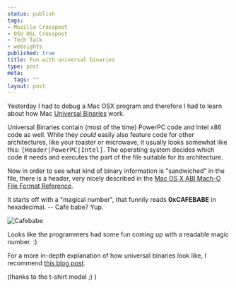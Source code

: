```yaml
--- 
status: publish
tags: 
- Mozilla Crosspost
- OSU OSL Crosspost
- Tech Talk
- websights
published: true
title: Fun with universal binaries
type: post
meta: 
  tags: ""
layout: post
---
```

Yesterday I had to debug a Mac OSX program and therefore I had to learn about how Mac <a href="http://en.wikipedia.org/wiki/Universal_binary">Universal Binaries</a> work.

Universal Binaries contain (most of the time) PowerPC code and Intel x86 code as well. While they <em>could</em> easily also feature code for other architectures, like your toaster or microwave, it usually looks somewhat like this: <tt>[Header|PowerPC|Intel]</tt>. The operating system decides which code it needs and executes the part of the file suitable for its architecture.

Now in order to see what kind of binary information is "sandwiched" in the file, there is a header, very nicely described in the <a href="http://developer.apple.com/documentation/DeveloperTools/Conceptual/MachORuntime/Reference/reference.html#//apple_ref/doc/uid/20001298-154889">Mac OS X ABI Mach-O File Format Reference</a>.

It starts off with a "magical number", that funnily reads <strong>0xCAFEBABE</strong> in hexadecimal. -- Cafe babe? Yup.

<img id="image143" src="http://fredericiana.com/wp-content/uploads/2006/12/0xcafebabe.jpg" alt="Cafebabe" class="center" />

Looks like the programmers had some fun coming up with a readable magic number. :)


For a more in-depth explanation of how universal binaries look like, I recommend <a href="http://hohle.net/scrap_post.php?post=197">this blog post</a>.

(thanks to the t-shirt model ;) )
